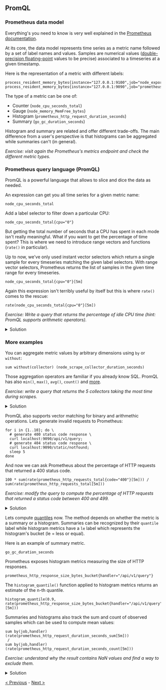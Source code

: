 ## PromQL

### Prometheus data model

Everything's you need to know is very well explained in the [Prometheus
documentation](https://prometheus.io/docs/concepts/data_model/).

At its core, the data model represents time series as a metric name followed by
a set of label names and values. Samples are numerical values
([double-precision
floating-point](https://en.wikipedia.org/wiki/Double-precision_floating-point_format)
values to be precise) associated to a timeseries at a given timestamp.

Here is the representation of a metric with different labels:

```
process_resident_memory_bytes{instance="127.0.0.1:9100",job="node_exporter"}
process_resident_memory_bytes{instance="127.0.0.1:9090",job="prometheus"}
```

The type of a metric can be one of:
* Counter (`node_cpu_seconds_total`)
* Gauge (`node_memory_MemFree_bytes`)
* Histogram (`prometheus_http_request_duration_seconds`)
* Summary (`go_gc_duration_seconds`)

Histogram and summary are related and offer different trade-offs. The main
difference from a user's perspective is that histograms can be aggregated while
summaries can't (in general).

*Exercise: visit again the Prometheus's metrics endpoint and check the different metric types.*

### Prometheus query language (PromQL)

PromQL is a powerful language that allows to slice and dice the data as needed.

An expression can get you all time series for a given metric name:

```
node_cpu_seconds_total
```

Add a label selector to filter down a particular CPU:

```
node_cpu_seconds_total{cpu="0"}
```

But getting the total number of seconds that a CPU has spent in each mode
isn't really meaningful. What if you want to get the percentage of time spent?
This is where we need to introduce range vectors and functions (`rate()` in particular).

Up to now, we've only used instant vector selectors which return a single sample
for every timeseries matching the given label selectors. With range vector
selectors, Prometheus returns the list of samples in the given time range for every timeseries.

```
node_cpu_seconds_total{cpu="0"}[5m]
```

Again this expression isn't terribly useful by itself but this is where `rate()` comes to the rescue:

```
rate(node_cpu_seconds_total{cpu="0"}[5m])
```

*Exercise: Write a query that returns the percentage of idle CPU time (hint: PromQL supports arithmetic operators).*

<details>
  <summary>Solution</summary>

```
100 * rate(node_cpu_seconds_total{cpu="0",mode="idle"}[5m])
```
</details>

### More examples

You can aggregate metric values by arbitrary dimensions using `by` or `without`:

```
sum without(collector) (node_scrape_collector_duration_seconds)
```

Those aggregation operators are familiar if you already know SQL. PromQL has also `min()`, `max()`, `avg()`, `count()` and [more](https://prometheus.io/docs/prometheus/latest/querying/operators/#aggregation-operators).

*Exercise: write a query that returns the 5 collectors taking the most time during scrapes.*

<details>
  <summary>Solution</summary>

```
topk(5, node_scrape_collector_duration_seconds)
```
</details>

PromQL also supports vector matching for binary and arithmethic operations. Lets generate invalid requests to Prometheus:

```
for i in {1..10}; do \
  # generate 400 status code response \
  curl localhost:9090/api/v1/query;
  # generate 404 status code response \
  curl localhost:9090/static/notfound;
  sleep 5
done
```

And now we can ask Prometheus about the percentage of HTTP requests that returned a 400 status code.

```
100 * sum(rate(prometheus_http_requests_total{code="400"}[5m])) / sum(rate(prometheus_http_requests_total[5m]))
```

*Exercise: modify the query to compute the percentage of HTTP requests that returned a status code between 400 and 499.*

<details>
  <summary>Solution</summary>

```
100 * sum(rate(prometheus_http_requests_total{code=~"4.."}[5m])) / sum(rate(prometheus_http_requests_total[5m]))
```
</details>

Lets compute [quantiles](https://en.wikipedia.org/wiki/Quantile) now. The method depends on whether the metric is a summary or a histogram. Summaries can be recognized by their `quantile` label while histogram metrics have a `le` label which represents the histogram's bucket (le = less or equal).

Here is an example of summary metric.

```
go_gc_duration_seconds
```

Prometheus exposes histogram metrics measuring the size of HTTP responses.

```
prometheus_http_response_size_bytes_bucket{handler="/api/v1/query"}
```

The `histogram_quantile()` function applied to histogram metrics returns an estimate of the n-th quantile.

```
histogram_quantile(0.9, rate(prometheus_http_response_size_bytes_bucket{handler="/api/v1/query"}[5m]))
```

Summaries and histograms also track the sum and count of observed samples which can be used to compute mean values:

```
sum by(job,handler) (rate(prometheus_http_request_duration_seconds_sum[5m]))
 /
sum by(job,handler) (rate(prometheus_http_request_duration_seconds_count[5m]))
```

*Exercise: understand why the result contains NaN values and find a way to exclude them.*

<details>
  <summary>Solution</summary>

```
sum by(job,handler) (rate(prometheus_http_request_duration_seconds_sum[5m]))
 /
( sum by(job,handler) (rate(prometheus_http_request_duration_seconds_count[5m])) > 0 )

```
</details>

[< Previous](GettingStarted.md) - [Next >](Alerting.md)
